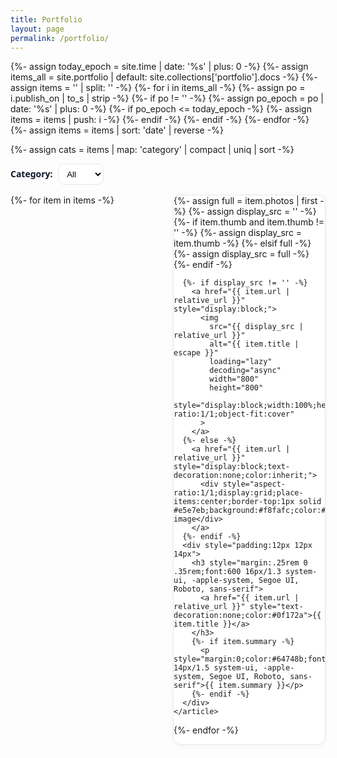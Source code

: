 ```yaml
---
title: Portfolio
layout: page
permalink: /portfolio/
---
```


{%- assign today_epoch = site.time | date: '%s' | plus: 0 -%}
{%- assign items_all = site.portfolio | default: site.collections['portfolio'].docs -%}
{%- assign items = '' | split: '' -%}
{%- for i in items_all -%}
  {%- assign po = i.publish_on | to_s | strip -%}
  {%- if po != '' -%}
    {%- assign po_epoch = po | date: '%s' | plus: 0 -%}
    {%- if po_epoch <= today_epoch -%}
      {%- assign items = items | push: i -%}
    {%- endif -%}
  {%- endif -%}
{%- endfor -%}
{%- assign items = items | sort: 'date' | reverse -%}

<!-- Category filter -->
{%- assign cats = items | map: 'category' | compact | uniq | sort -%}
<div id="portfolio-filter" style="display:flex;align-items:center;gap:.5rem;margin:4px 0 12px;">
  <label for="catFilter" style="font:600 14px/1.2 system-ui, -apple-system, Segoe UI, Roboto, sans-serif;color:#0f172a;">Category:</label>
  <select id="catFilter" style="padding:.45rem .6rem;border:1px solid #e5e7eb;border-radius:10px;background:#fff;">
    <option value="all">All</option>
    {%- for c in cats -%}
      <option value="{{ c | downcase }}">{{ c }}</option>
    {%- endfor -%}
  </select>
</div>

<div style="display:grid;grid-template-columns:repeat(auto-fill,minmax(220px,1fr));gap:16px;padding:4px 0;" id="portfolio-grid-test">
  {%- for item in items -%}
    <article data-category="{{ item.category | default: 'Uncategorized' | downcase }}" style="border:1px solid #e5e7eb;border-radius:12px;overflow:hidden;background:#fff;box-shadow:0 2px 8px rgba(0,0,0,.04)">
      {%- assign full = item.photos | first -%}
      {%- assign display_src = '' -%}
      {%- if item.thumb and item.thumb != '' -%}
        {%- assign display_src = item.thumb -%}
      {%- elsif full -%}
        {%- assign display_src = full -%}
      {%- endif -%}

      {%- if display_src != '' -%}
        <a href="{{ item.url | relative_url }}" style="display:block;">
          <img
            src="{{ display_src | relative_url }}"
            alt="{{ item.title | escape }}"
            loading="lazy"
            decoding="async"
            width="800"
            height="800"
            style="display:block;width:100%;height:auto;aspect-ratio:1/1;object-fit:cover"
          >
        </a>
      {%- else -%}
        <a href="{{ item.url | relative_url }}" style="display:block;text-decoration:none;color:inherit;">
          <div style="aspect-ratio:1/1;display:grid;place-items:center;border-top:1px solid #e5e7eb;background:#f8fafc;color:#64748b;">No image</div>
        </a>
      {%- endif -%}
      <div style="padding:12px 12px 14px">
        <h3 style="margin:.25rem 0 .35rem;font:600 16px/1.3 system-ui, -apple-system, Segoe UI, Roboto, sans-serif">
          <a href="{{ item.url | relative_url }}" style="text-decoration:none;color:#0f172a">{{ item.title }}</a>
        </h3>
        {%- if item.summary -%}
          <p style="margin:0;color:#64748b;font:400 14px/1.5 system-ui, -apple-system, Segoe UI, Roboto, sans-serif">{{ item.summary }}</p>
        {%- endif -%}
      </div>
    </article>
  {%- endfor -%}
</div>
<script>
(function(){
  var select = document.getElementById('catFilter');
  var grid = document.getElementById('portfolio-grid-test');
  if(!select || !grid) return;
  var cards = Array.prototype.slice.call(grid.querySelectorAll('article'));

  function applyFilter(val){
    var v = (val||'all').toLowerCase();
    cards.forEach(function(card){
      var c = (card.getAttribute('data-category')||'uncategorized').toLowerCase();
      var show = (v === 'all') || (c === v);
      card.style.display = show ? '' : 'none';
    });
  }

  // Read from query (?category=Holiday)
  try {
    var p = new URLSearchParams(window.location.search);
    var q = p.get('category');
    if(q){
      var opt = Array.prototype.find.call(select.options, function(o){ return o.value === q.toLowerCase(); });
      if(opt) select.value = q.toLowerCase();
    }
  } catch(e){}

  applyFilter(select.value);
  select.addEventListener('change', function(){ applyFilter(this.value); });
})();
</script>